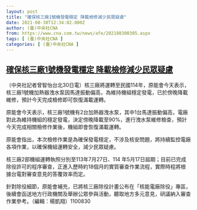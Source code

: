 ```yaml
---
layout: post
title: "確保核三廠1號機發電穩定 降載檢修減少民眾疑慮"
date: 2021-08-30T12:34:02.000Z
author: (臺)中央社CNA
from: https://www.cna.com.tw/news/afe/202108300305.aspx
tags: [ (臺)中央社CNA ]
categories: [ (臺)中央社CNA ]
---
```

<!--1630326842000-->
[確保核三廠1號機發電穩定 降載檢修減少民眾疑慮](https://www.cna.com.tw/news/afe/202108300305.aspx)
------

<div>
<div></div><div class="paragraph"><p>（中央社記者曾智怡台北30日電）核三廠將運轉至民國114年，原能會今天表示，核三廠1號機加熱器洩水泵因馬達振動偏高，為維持機組穩定發電，已於傍晚降載維修，預計今天完成檢修即可恢復滿載運轉。</p><p>原能會今天表示，核三廠1號機有2台加熱器洩水泵，其中1台馬達振動偏高，電廠對此為維持機組的穩定發電，決定傍晚降載至90%，進行洩水泵維修檢查，預計今天完成相關檢修作業後，機組即會恢復滿載運轉。</p><p>原能會指出，本次檢修作業是為確保發電穩定，不涉及核安問題，將持續監控電廠各項作業，以確保機組運轉安全，減少民眾疑慮。</p><p>核三廠2部機組運轉執照分別至113年7月27日、114 年5月17日屆期；目前已完成除役許可的程序審查，正進入歷時約18個月的實質審查作業流程，實際時程將根據台電對審查意見的答覆效率而定。</p><p>針對除役細節，原能會補充，已將核三廠除役計畫公布在「核能電廠除役」專區，後續會函送地方行政機關及舉辦公眾參與活動，聽取地方多元意見，研議納入審查作業參考。（編輯：楊凱翔）1100830</p></div>
</div>
